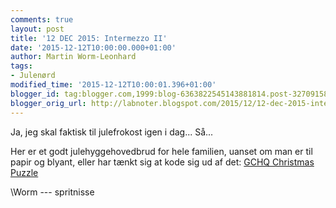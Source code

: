 ```yaml
---
comments: true
layout: post
title: '12 DEC 2015: Intermezzo II'
date: '2015-12-12T10:00:00.000+01:00'
author: Martin Worm-Leonhard
tags:
- Julenørd
modified_time: '2015-12-12T10:00:01.396+01:00'
blogger_id: tag:blogger.com,1999:blog-6363822545143881814.post-3270915868887360506
blogger_orig_url: http://labnoter.blogspot.com/2015/12/12-dec-2015-intermezzo-ii.html
---
```


Ja, jeg skal faktisk til julefrokost igen i dag... Så...

Her er et godt julehyggehovedbrud for hele familien, uanset om man er
til papir og blyant, eller har tænkt sig at kode sig ud af det: [GCHQ
Christmas
Puzzle](http://www.gchq.gov.uk/press_and_media/news_and_features/Pages/Directors-Christmas-puzzle-2015.aspx)

\\Worm --- spritnisse
